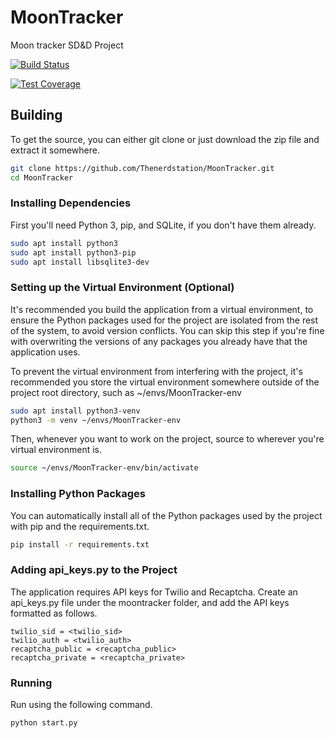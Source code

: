 # MoonTracker

Moon tracker SD&amp;D Project

[![Build Status](https://travis-ci.org/Thenerdstation/MoonTracker.svg?branch=master)](https://travis-ci.org/Thenerdstation/MoonTracker)

[![Test Coverage](https://api.codeclimate.com/v1/badges/1ed309ba3e7b7d6c7329/test_coverage)](https://codeclimate.com/github/Thenerdstation/MoonTracker/test_coverage)

## Building

To get the source, you can either git clone or just download the zip file and extract it somewhere.

```bash
git clone https://github.com/Thenerdstation/MoonTracker.git
cd MoonTracker
```

### Installing Dependencies

First you'll need Python 3, pip, and SQLite, if you don't have them already.

```bash
sudo apt install python3
sudo apt install python3-pip
sudo apt install libsqlite3-dev
```

### Setting up the Virtual Environment (Optional)

It's recommended you build the application from a virtual environment, to ensure the Python packages used for the project are isolated from the rest of the system, to avoid version conflicts. You can skip this step if you're fine with overwriting the versions of any packages you already have that the application uses.

To prevent the virtual environment from interfering with the project, it's recommended you store the virtual environment somewhere outside of the project root directory, such as ~/envs/MoonTracker-env

```bash 
sudo apt install python3-venv
python3 -m venv ~/envs/MoonTracker-env
```

Then, whenever you want to work on the project, source to wherever you're virtual environment is.

```bash
source ~/envs/MoonTracker-env/bin/activate
```

### Installing Python Packages

You can automatically install all of the Python packages used by the project with pip and the requirements.txt.

```bash
pip install -r requirements.txt
```

### Adding api_keys.py to the Project

The application requires API keys for Twilio and Recaptcha. Create an api_keys.py file under the moontracker folder, and add the API keys formatted as follows.

```text
twilio_sid = <twilio_sid>
twilio_auth = <twilio_auth>
recaptcha_public = <recaptcha_public>
recaptcha_private = <recaptcha_private>
```

### Running

Run using the following command.

```bash
python start.py
```
